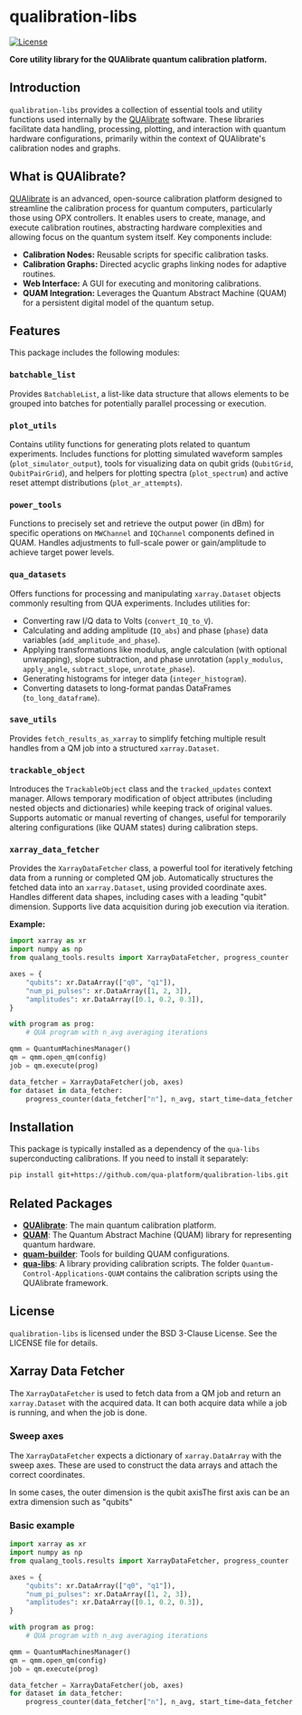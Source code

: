 # qualibration-libs

[![License](https://img.shields.io/badge/License-BSD_3--Clause-blue.svg)](https://opensource.org/licenses/BSD-3-Clause)

**Core utility library for the QUAlibrate quantum calibration platform.**

## Introduction

`qualibration-libs` provides a collection of essential tools and utility functions used internally by the [QUAlibrate](https://qua-platform.github.io/qualibrate/) software. These libraries facilitate data handling, processing, plotting, and interaction with quantum hardware configurations, primarily within the context of QUAlibrate's calibration nodes and graphs.

## What is QUAlibrate?

[QUAlibrate](https://qua-platform.github.io/qualibrate/) is an advanced, open-source calibration platform designed to streamline the calibration process for quantum computers, particularly those using OPX controllers. It enables users to create, manage, and execute calibration routines, abstracting hardware complexities and allowing focus on the quantum system itself. Key components include:

- **Calibration Nodes:** Reusable scripts for specific calibration tasks.
- **Calibration Graphs:** Directed acyclic graphs linking nodes for adaptive routines.
- **Web Interface:** A GUI for executing and monitoring calibrations.
- **QUAM Integration:** Leverages the Quantum Abstract Machine (QUAM) for a persistent digital model of the quantum setup.

## Features

This package includes the following modules:

### `batchable_list`

Provides `BatchableList`, a list-like data structure that allows elements to be grouped into batches for potentially parallel processing or execution.

### `plot_utils`

Contains utility functions for generating plots related to quantum experiments. Includes functions for plotting simulated waveform samples (`plot_simulator_output`), tools for visualizing data on qubit grids (`QubitGrid`, `QubitPairGrid`), and helpers for plotting spectra (`plot_spectrum`) and active reset attempt distributions (`plot_ar_attempts`).

### `power_tools`

Functions to precisely set and retrieve the output power (in dBm) for specific operations on `MWChannel` and `IQChannel` components defined in QUAM. Handles adjustments to full-scale power or gain/amplitude to achieve target power levels.

### `qua_datasets`

Offers functions for processing and manipulating `xarray.Dataset` objects commonly resulting from QUA experiments.
Includes utilities for:

- Converting raw I/Q data to Volts (`convert_IQ_to_V`).
- Calculating and adding amplitude (`IQ_abs`) and phase (`phase`) data variables (`add_amplitude_and_phase`).
- Applying transformations like modulus, angle calculation (with optional unwrapping), slope subtraction, and phase unrotation (`apply_modulus`, `apply_angle`, `subtract_slope`, `unrotate_phase`).
- Generating histograms for integer data (`integer_histogram`).
- Converting datasets to long-format pandas DataFrames (`to_long_dataframe`).

### `save_utils`

Provides `fetch_results_as_xarray` to simplify fetching multiple result handles from a QM job into a structured `xarray.Dataset`.

### `trackable_object`

Introduces the `TrackableObject` class and the `tracked_updates` context manager. Allows temporary modification of object attributes (including nested objects and dictionaries) while keeping track of original values. Supports automatic or manual reverting of changes, useful for temporarily altering configurations (like QUAM states) during calibration steps.

### `xarray_data_fetcher`

Provides the `XarrayDataFetcher` class, a powerful tool for iteratively fetching data from a running or completed QM job. Automatically structures the fetched data into an `xarray.Dataset`, using provided coordinate axes. Handles different data shapes, including cases with a leading "qubit" dimension. Supports live data acquisition during job execution via iteration.

**Example:**

```python
import xarray as xr
import numpy as np
from qualang_tools.results import XarrayDataFetcher, progress_counter

axes = {
    "qubits": xr.DataArray(["q0", "q1"]),
    "num_pi_pulses": xr.DataArray([1, 2, 3]),
    "amplitudes": xr.DataArray([0.1, 0.2, 0.3]),
}

with program as prog:
    # QUA program with n_avg averaging iterations

qmm = QuantumMachinesManager()
qm = qmm.open_qm(config)
job = qm.execute(prog)

data_fetcher = XarrayDataFetcher(job, axes)
for dataset in data_fetcher:
    progress_counter(data_fetcher["n"], n_avg, start_time=data_fetcher.t_start)
```

## Installation

This package is typically installed as a dependency of the `qua-libs` superconducting calibrations. If you need to install it separately:

```bash
pip install git+https://github.com/qua-platform/qualibration-libs.git
```

## Related Packages

- [**QUAlibrate**](https://github.com/qua-platform/qualibrate): The main quantum calibration platform.
- [**QUAM**](https://github.com/qua-platform/quam): The Quantum Abstract Machine (QUAM) library for representing quantum hardware.
- [**quam-builder**](https://github.com/qua-platform/quam-builder): Tools for building QUAM configurations.
- [**qua-libs**](https://github.com/qua-platform/qua-libs): A library providing calibration scripts. The folder `Quantum-Control-Applications-QUAM` contains the calibration scripts using the QUAlibrate framework.

## License

`qualibration-libs` is licensed under the BSD 3-Clause License. See the LICENSE file for details.

## Xarray Data Fetcher

The `XarrayDataFetcher` is used to fetch data from a QM job and return an `xarray.Dataset` with the acquired data.
It can both acquire data while a job is running, and when the job is done.

### Sweep axes

The `XarrayDataFetcher` expects a dictionary of `xarray.DataArray` with the sweep axes.
These are used to construct the data arrays and attach the correct coordinates.

In some cases, the outer dimension is the qubit axisThe first axis can be an extra dimension such as "qubits"

### Basic example

```python
import xarray as xr
import numpy as np
from qualang_tools.results import XarrayDataFetcher, progress_counter

axes = {
    "qubits": xr.DataArray(["q0", "q1"]),
    "num_pi_pulses": xr.DataArray([1, 2, 3]),
    "amplitudes": xr.DataArray([0.1, 0.2, 0.3]),
}

with program as prog:
    # QUA program with n_avg averaging iterations

qmm = QuantumMachinesManager()
qm = qmm.open_qm(config)
job = qm.execute(prog)

data_fetcher = XarrayDataFetcher(job, axes)
for dataset in data_fetcher:
    progress_counter(data_fetcher["n"], n_avg, start_time=data_fetcher.t_start)
```
